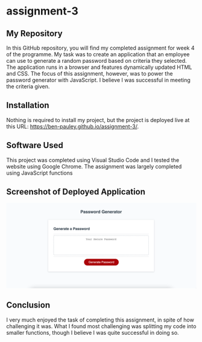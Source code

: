 # assignment-3

## My Repository

In this GitHub repository, you will find my completed assignment for week 4 of the programme. My task was to create an application that an employee can use to generate a random password based on criteria they selected. The application runs in a browser and features dynamically updated HTML and CSS. The focus of this assignment, however, was to power the password generator with JavaScript. I believe I was successful in meeting the criteria given.

## Installation

Nothing is required to install my project, but the project is deployed live at this URL: https://ben-pauley.github.io/assignment-3/.

## Software Used

This project was completed using Visual Studio Code and I tested the website using Google Chrome. The assignment was largely completed using JavaScript functions

## Screenshot of Deployed Application

![main function code](/images/screenshot1.png?raw=true)

## Conclusion

I very much enjoyed the task of completing this assignment, in spite of how challenging it was. What I found most challenging was splitting my code into smaller functions, though I believe I was quite successful in doing so.
